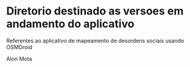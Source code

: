 # Diretorio destinado as versoes em andamento do aplicativo

Referentes ao aplicativo de mapeamento de desordens sociais usando OSMDroid

Alon Mota

